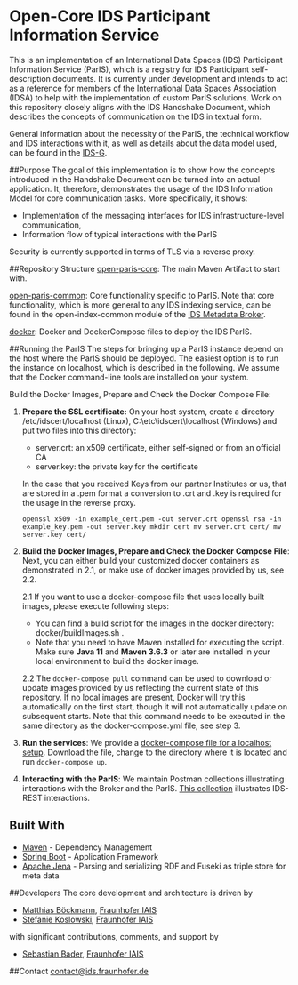 # Open-Core IDS Participant Information Service

This is an implementation of an International Data Spaces (IDS) Participant Information Service (ParIS), which is a 
registry for IDS Participant self-description documents. It is currently under development and intends to act as a
reference for members of the International Data Spaces Association (IDSA) to help with the implementation of custom ParIS
solutions. Work on this repository closely aligns with the IDS Handshake Document, which describes the concepts of
communication on the IDS in textual form.

General information about the necessity of the ParIS, the technical workflow and IDS interactions with it, as well as
details about the data model used, can be found in the [IDS-G](https://github.com/International-Data-Spaces-Association/IDS-G/tree/feature/paris/core/ParIS#data-model-participant-and-participant-attributes).

##Purpose
The goal of this implementation is to show how the concepts introduced in the Handshake Document can be turned into an
actual application. It, therefore, demonstrates the usage of the IDS Information Model for core communication tasks.
More specifically, it shows:
- Implementation of the messaging interfaces for IDS infrastructure-level communication,
- Information flow of typical interactions with the ParIS

Security is currently supported in terms of TLS via a reverse proxy.

##Repository Structure
[open-paris-core](open-paris-core): The main Maven Artifact to start with.

[open-paris-common](open-paris-common): Core functionality specific to ParIS. Note that core functionality, which is more general
to any IDS indexing service, can be found in the open-index-common module of the [IDS Metadata Broker](https://github.com/International-Data-Spaces-Association/metadata-broker-open-core).

[docker](docker): Docker and DockerCompose files to deploy the IDS ParIS.

##Running the ParIS
The steps for bringing up a ParIS instance depend on the host where the ParIS should be deployed. The easiest option is
to run the instance on localhost, which is described in the following. We assume that the Docker command-line tools are
installed on your system.

Build the Docker Images, Prepare and Check the Docker Compose File:

1. __Prepare the SSL certificate:__ On your host system, create a directory /etc/idscert/localhost (Linux),
   C:\etc\idscert\localhost (Windows) and put two files into this directory:
    * server.crt: an x509 certificate, either self-signed or from an official CA
    * server.key: the private key for the certificate

   In the case that you received Keys from our partner Institutes or us, that are stored in a .pem format a conversion to .crt and .key is required for the usage in the reverse proxy.

       openssl x509 -in example_cert.pem -out server.crt openssl rsa -in example_key.pem -out server.key mkdir cert mv server.crt cert/ mv server.key cert/

2. __Build the Docker Images, Prepare and Check the Docker Compose File__: Next, you can either build your customized docker containers as demonstrated in 2.1, or make use of docker images provided by us, see 2.2.

   2.1 If you want to use a docker-compose file that uses locally built images, please execute following steps:
    - You can find a build script for the images in the docker directory: docker/buildImages.sh .
    - Note that you need to have Maven installed for executing the script.
      Make sure **Java 11** and **Maven 3.6.3** or later are installed in your local environment to build the docker image.

   2.2
   The ```docker-compose pull``` command can be used to download or update images provided by us reflecting the current
   state of this repository. If no local images are present, Docker will try this automatically on the first start,
   though it will not automatically update on subsequent starts. Note that this command needs to be executed in the same
   directory as the docker-compose.yml file, see step 3.


3. __Run the services__: We provide a [docker-compose file for a localhost setup](docker/composefiles/paris-localhost/docker-compose.yml).
   Download the file, change
   to the directory where it is located and run ```docker-compose up```.
   
4. __Interacting with the ParIS__: We maintain Postman collections illustrating interactions with the Broker and the ParIS.
[This collection](https://www.getpostman.com/collections/d1e80e1f369ae2a8f492) illustrates IDS-REST interactions.
   
## Built With

* [Maven](https://maven.apache.org/) - Dependency Management
* [Spring Boot](https://projects.spring.io/spring-boot/) - Application Framework
* [Apache Jena](https://jena.apache.org/documentation/) - Parsing and serializing RDF and Fuseki as triple store for meta data

##Developers
The core development and architecture is driven by
- [Matthias Böckmann](https://github.com/maboeckmann), [Fraunhofer IAIS](https://www.iais.fraunhofer.de/)
- [Stefanie Koslowski](https://github.com/stefkoslowski), [Fraunhofer IAIS](https://www.iais.fraunhofer.de/)

with significant contributions, comments, and support by
- [Sebastian Bader](https://github.com/sebbader/), [Fraunhofer IAIS](https://www.iais.fraunhofer.de/)

##Contact
[contact@ids.fraunhofer.de](mailto:contact@ids.fraunhofer.de)